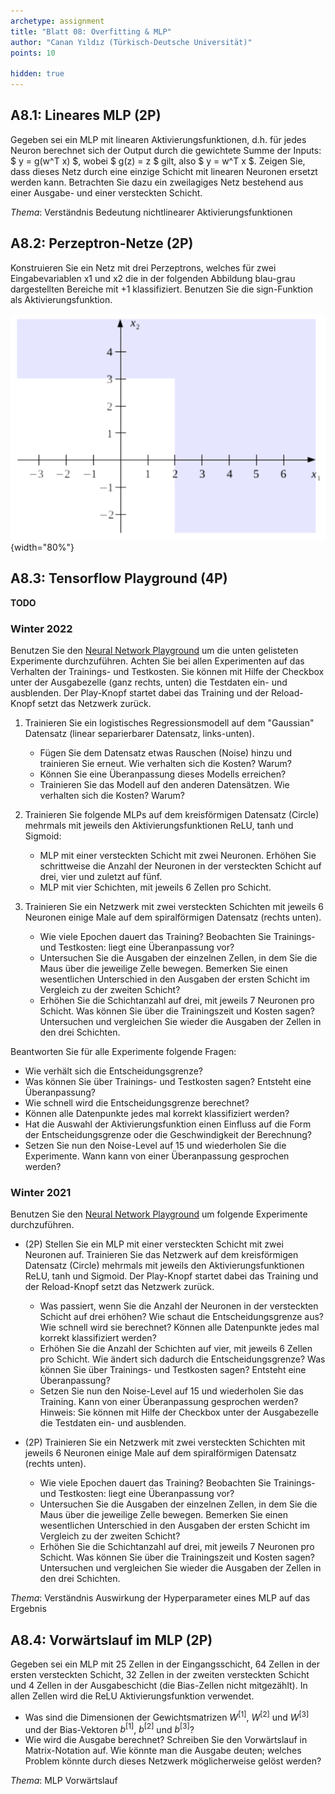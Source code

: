 ```yaml
---
archetype: assignment
title: "Blatt 08: Overfitting & MLP"
author: "Canan Yıldız (Türkisch-Deutsche Universität)"
points: 10

hidden: true
---
```




## A8.1: Lineares MLP (2P)

Gegeben sei ein MLP mit linearen Aktivierungsfunktionen, d.h. für jedes Neuron berechnet sich der Output durch die gewichtete Summe der Inputs: $ y = g(w^T x) $, wobei $ g(z) = z $ gilt, also $ y = w^T x $.
Zeigen Sie, dass dieses Netz durch eine einzige Schicht mit linearen Neuronen ersetzt werden kann. Betrachten Sie dazu ein zweilagiges Netz bestehend aus einer Ausgabe- und einer versteckten Schicht.

*Thema*: Verständnis Bedeutung nichtlinearer Aktivierungsfunktionen



## A8.2: Perzeptron-Netze (2P)

Konstruieren Sie ein Netz mit drei Perzeptrons, welches für zwei Eingabevariablen x1 und x2 die in der folgenden Abbildung blau-grau dargestellten Bereiche mit +1 klassifiziert. Benutzen Sie die sign-Funktion als Aktivierungsfunktion.

![Abbildung 1](images/perzeptron_netz.png){width="80%"}



## A8.3: Tensorflow Playground (4P)

**TODO**

### Winter 2022

Benutzen Sie den [Neural Network Playground](https://playground.tensorflow.org/) um die unten gelisteten Experimente durchzuführen. Achten Sie bei allen Experimenten auf das Verhalten der Trainings- und Testkosten. Sie können mit Hilfe der Checkbox unter der Ausgabezelle (ganz rechts, unten) die Testdaten ein- und ausblenden. Der Play-Knopf startet dabei das Training und der Reload-Knopf setzt das Netzwerk zurück.

1.  Trainieren Sie ein logistisches Regressionsmodell auf dem "Gaussian" Datensatz (linear separierbarer Datensatz, links-unten).
    *   Fügen Sie dem Datensatz etwas Rauschen (Noise) hinzu und trainieren Sie erneut. Wie verhalten sich die Kosten? Warum?
    *   Können Sie eine Überanpassung dieses Modells erreichen?
    *   Trainieren Sie das Modell auf den anderen Datensätzen. Wie verhalten sich die Kosten? Warum?

2.  Trainieren Sie folgende MLPs auf dem kreisförmigen Datensatz (Circle) mehrmals mit jeweils den Aktivierungsfunktionen ReLU, tanh und Sigmoid:
    *   MLP mit einer versteckten Schicht mit zwei Neuronen. Erhöhen Sie schrittweise die Anzahl der Neuronen in der versteckten Schicht auf drei, vier und zuletzt auf fünf.
    *   MLP mit vier Schichten, mit jeweils 6 Zellen pro Schicht.

3.  Trainieren Sie ein Netzwerk mit zwei versteckten Schichten mit jeweils 6 Neuronen einige Male auf dem spiralförmigen Datensatz (rechts unten).
    *   Wie viele Epochen dauert das Training? Beobachten Sie Trainings- und Testkosten: liegt eine Überanpassung vor?
    *   Untersuchen Sie die Ausgaben der einzelnen Zellen, in dem Sie die Maus über die jeweilige Zelle bewegen.
        Bemerken Sie einen wesentlichen Unterschied in den Ausgaben der ersten Schicht im Vergleich zu der zweiten Schicht?
    *   Erhöhen Sie die Schichtanzahl auf drei, mit jeweils 7 Neuronen pro Schicht.
        Was können Sie über die Trainingszeit und Kosten sagen? Untersuchen und vergleichen Sie wieder die Ausgaben der Zellen in den drei Schichten.

Beantworten Sie für alle Experimente folgende Fragen:

*   Wie verhält sich die Entscheidungsgrenze?
*   Was können Sie über Trainings- und Testkosten sagen? Entsteht eine Überanpassung?
*   Wie schnell wird die Entscheidungsgrenze berechnet?
*   Können alle Datenpunkte jedes mal korrekt klassifiziert werden?
*   Hat die Auswahl der Aktivierungsfunktion einen Einfluss auf die Form der Entscheidungsgrenze oder die Geschwindigkeit der Berechnung?
*   Setzen Sie nun den Noise-Level auf 15 und wiederholen Sie die Experimente. Wann kann von einer Überanpassung gesprochen werden?


### Winter 2021
Benutzen Sie den [Neural Network Playground](https://playground.tensorflow.org/) um folgende Experimente durchzuführen.

*   (2P) Stellen Sie ein MLP mit einer versteckten Schicht mit zwei Neuronen auf. Trainieren Sie das Netzwerk auf dem kreisförmigen Datensatz (Circle) mehrmals mit jeweils den Aktivierungsfunktionen ReLU, tanh und Sigmoid. Der Play-Knopf startet dabei das Training und der Reload-Knopf setzt das Netzwerk zurück.

    *   Was passiert, wenn Sie die Anzahl der Neuronen in der versteckten Schicht auf drei erhöhen? Wie schaut die Entscheidungsgrenze aus? Wie schnell wird sie berechnet? Können alle Datenpunkte jedes mal korrekt klassifiziert werden?
    *   Erhöhen Sie die Anzahl der Schichten auf vier, mit jeweils 6 Zellen pro Schicht. Wie ändert sich dadurch die Entscheidungsgrenze? Was können Sie über Trainings- und Testkosten sagen? Entsteht eine Überanpassung?
    *   Setzen Sie nun den Noise-Level auf 15 und wiederholen Sie das Training. Kann von einer Überanpassung gesprochen werden? Hinweis: Sie können mit Hilfe der Checkbox unter der Ausgabezelle die Testdaten ein- und ausblenden.

*   (2P) Trainieren Sie ein Netzwerk mit zwei versteckten Schichten mit jeweils 6   Neuronen einige Male auf dem spiralförmigen Datensatz (rechts unten).

    *   Wie viele Epochen dauert das Training? Beobachten Sie Trainings- und Testkosten: liegt eine Überanpassung vor?
    *   Untersuchen Sie die Ausgaben der einzelnen Zellen, in dem Sie die Maus über die jeweilige Zelle bewegen. Bemerken Sie einen wesentlichen Unterschied in den Ausgaben der ersten Schicht im Vergleich zu der zweiten Schicht?
    *   Erhöhen Sie die Schichtanzahl auf drei, mit jeweils 7 Neuronen pro Schicht. Was können Sie über die Trainingszeit und Kosten sagen? Untersuchen und vergleichen Sie wieder die Ausgaben der Zellen in den drei Schichten.

*Thema*: Verständnis Auswirkung der Hyperparameter eines MLP auf das Ergebnis



## A8.4: Vorwärtslauf im MLP (2P)

Gegeben sei ein MLP mit 25 Zellen in der Eingangsschicht, 64 Zellen in der ersten versteckten Schicht, 32 Zellen in der zweiten versteckten Schicht und 4 Zellen in der Ausgabeschicht (die Bias-Zellen nicht mitgezählt). In allen Zellen wird die ReLU Aktivierungsfunktion verwendet.

*   Was sind die Dimensionen der Gewichtsmatrizen $W^{[1]}$, $W^{[2]}$ und $W^{[3]}$ und der Bias-Vektoren $b^{[1]}$, $b^{[2]}$ und $b^{[3]}$?
*   Wie wird die Ausgabe berechnet? Schreiben Sie den Vorwärtslauf in Matrix-Notation auf. Wie könnte man die Ausgabe deuten; welches Problem könnte durch dieses Netzwerk möglicherweise gelöst werden?

*Thema*: MLP Vorwärtslauf
